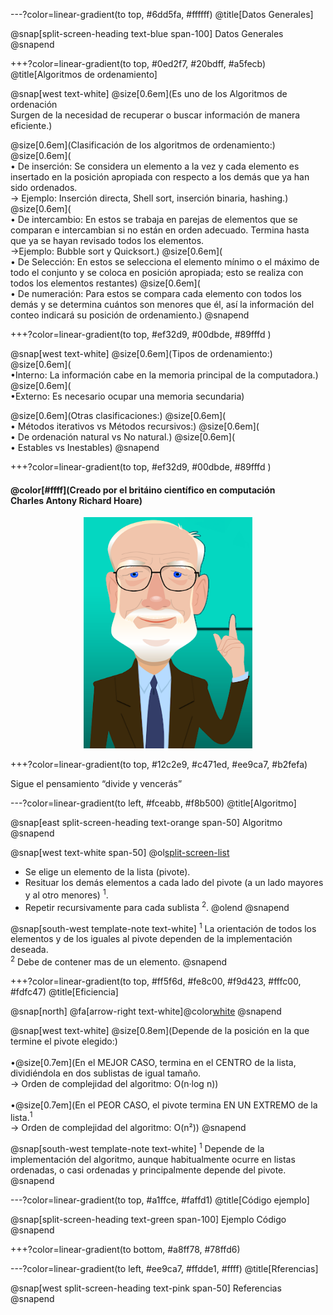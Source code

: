 ---?color=linear-gradient(to top, #6dd5fa, #ffffff)
@title[Datos Generales]

@snap[split-screen-heading text-blue span-100]
Datos Generales
@snapend

+++?color=linear-gradient(to top, #0ed2f7, #20bdff, #a5fecb)
@title[Algoritmos de ordenamiento]

@snap[west text-white]
@size[0.6em](Es uno de los Algoritmos de ordenación<br>Surgen de la necesidad de recuperar o buscar información de manera eficiente.)

@size[0.6em](Clasificación de los algoritmos de ordenamiento:)
@size[0.6em](<br>•	De inserción: Se considera un elemento a la vez y cada elemento es insertado en la posición apropiada con respecto a los demás que ya han sido ordenados.<br>-> Ejemplo: Inserción directa, Shell sort, inserción binaria, hashing.)
@size[0.6em](<br>•	De intercambio: En estos se trabaja en parejas de elementos que se comparan e intercambian si no están en orden adecuado. Termina hasta que ya se hayan revisado todos los elementos.<br>->Ejemplo: Bubble sort y Quicksort.)
@size[0.6em](<br>•	De Selección: En estos se selecciona el elemento mínimo o el máximo de todo el conjunto y se coloca en posición apropiada; esto se realiza con todos los elementos restantes)
@size[0.6em](<br>•	De numeración: Para estos se compara cada elemento con todos los demás y se determina cuántos son menores que él, así la información del conteo indicará su posición de ordenamiento.)
@snapend

+++?color=linear-gradient(to top, #ef32d9, #00dbde, #89fffd )

@snap[west text-white]
@size[0.6em](Tipos de ordenamiento:)
@size[0.6em](<br>•Interno: La información cabe en la memoria principal de la computadora.)
@size[0.6em](<br>•Externo: Es necesario ocupar una memoria secundaria)

@size[0.6em](Otras clasificaciones:)
@size[0.6em](<br>•	Métodos iterativos vs Métodos recursivos:)
@size[0.6em](<br>•	De ordenación natural vs No natural.)
@size[0.6em](<br>•	Estables vs Inestables)
@snapend

+++?color=linear-gradient(to top, #ef32d9, #00dbde, #89fffd )

 #### @color[#ffff](Creado por el britáino científico en computación<br>Charles Antony Richard Hoare)

<p align="center">
  <img width="270" height="370" src="https://github.com/SM-gh/Quicksort/blob/master/template/img/CARHoare.png?raw=true">
</p>

+++?color=linear-gradient(to top, #12c2e9, #c471ed, #ee9ca7, #b2fefa)

Sigue el pensamiento “divide y vencerás”

---?color=linear-gradient(to left, #fceabb, #f8b500)
@title[Algoritmo]

@snap[east split-screen-heading text-orange span-50]
Algoritmo
@snapend 

@snap[west text-white span-50]
@ol[split-screen-list](false)
- Se elige un elemento de la lista (pivote).
- Resituar los demás elementos a cada lado del pivote (a un lado mayores y al otro menores) <sup>1</sup>.
- Repetir recursivamente para cada sublista <sup>2</sup>.
@olend
@snapend

@snap[south-west template-note text-white]
<sup>1</sup> La  orientación de todos los elementos y de los iguales al pivote dependen de la  implementación deseada.<br>
<sup>2</sup> Debe  de contener mas de un elemento.
@snapend

+++?color=linear-gradient(to top, #ff5f6d, #fe8c00, #f9d423, #fffc00, #fdfc47)
@title[Eficiencia]

@snap[north]
@fa[arrow-right text-white]@color[white](EFICIENCIA)
@snapend

@snap[west text-white]
@size[0.8em](Depende de la posición en la que termine el pivote elegido:)<br>
<br>•@size[0.7em](En el MEJOR CASO, termina en el CENTRO de la lista, dividiéndola en dos sublistas de igual tamaño.<br>-> Orden de complejidad del algoritmo: O(n·log n))<br>
<br>•@size[0.7em](En el PEOR CASO, el pivote termina EN UN EXTREMO de la lista.<sup>1</sup><br>-> Orden de complejidad del algoritmo: O(n²))
@snapend
  
@snap[south-west template-note text-white]
<sup>1</sup> Depende de la implementación del algoritmo, aunque habitualmente ocurre en listas ordenadas, o casi ordenadas y principalmente depende del pivote.<br>
@snapend

---?color=linear-gradient(to top, #a1ffce, #faffd1)
@title[Código ejemplo]

@snap[split-screen-heading text-green span-100]
Ejemplo Código
@snapend

+++?color=linear-gradient(to bottom, #a8ff78, #78ffd6)

---?color=linear-gradient(to left, #ee9ca7, #ffdde1, #ffff)
@title[Rferencias]

@snap[west split-screen-heading text-pink span-50]
Referencias
@snapend
